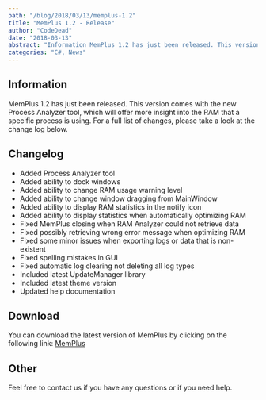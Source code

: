 ```yaml
---
path: "/blog/2018/03/13/memplus-1.2"
title: "MemPlus 1.2 - Release"
author: "CodeDead"
date: "2018-03-13"
abstract: "Information MemPlus 1.2 has just been released. This version comes with the new Process Analyzer tool, which will offer more insight into the RAM that a specific process is using. For a full list of changes, please take a look at the change log below. Change log Added..."
categories: "C#, News"
---
```

## Information

MemPlus 1.2 has just been released. This version comes with the new Process Analyzer tool, which will offer more insight into the RAM that a specific process is using. For a full list of changes, please take a look at the change log below.

## Changelog

* Added Process Analyzer tool
* Added ability to dock windows
* Added ability to change RAM usage warning level
* Added ability to change window dragging from MainWindow
* Added ability to display RAM statistics in the notify icon
* Added ability to display statistics when automatically optimizing RAM
* Fixed MemPlus closing when RAM Analyzer could not retrieve data
* Fixed possibly retrieving wrong error message when optimizing RAM
* Fixed some minor issues when exporting logs or data that is non-existent
* Fixed spelling mistakes in GUI
* Fixed automatic log clearing not deleting all log types
* Included latest UpdateManager library
* Included latest theme version
* Updated help documentation

## Download

You can download the latest version of MemPlus by clicking on the following link:
<a href="/software/memplus">MemPlus</a>

## Other

Feel free to contact us if you have any questions or if you need help.
